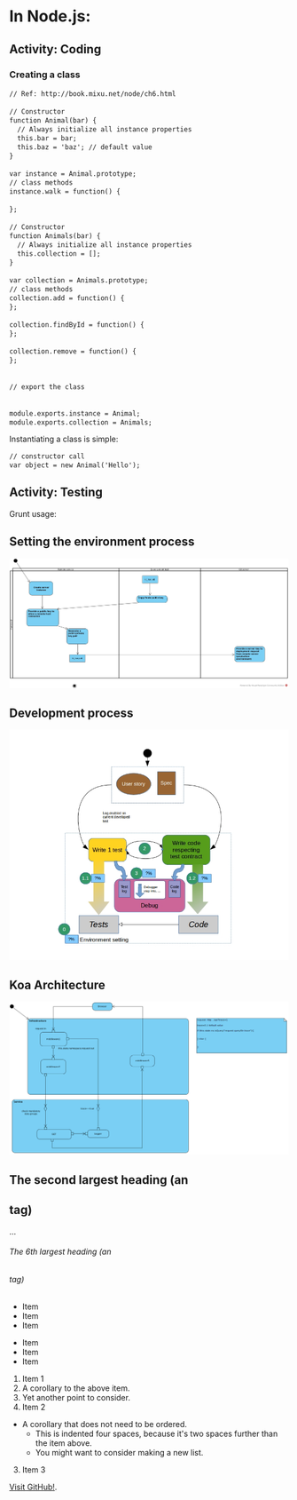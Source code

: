 # In Node.js:

## Activity: Coding

### Creating a class
```
// Ref: http://book.mixu.net/node/ch6.html

// Constructor
function Animal(bar) {
  // Always initialize all instance properties
  this.bar = bar;
  this.baz = 'baz'; // default value
}

var instance = Animal.prototype;
// class methods
instance.walk = function() {

};

// Constructor
function Animals(bar) {
  // Always initialize all instance properties
  this.collection = [];
}

var collection = Animals.prototype;
// class methods
collection.add = function() {
};

collection.findById = function() {
};

collection.remove = function() {
};


// export the class


module.exports.instance = Animal;
module.exports.collection = Animals;
```

Instantiating a class is simple:

```
// constructor call
var object = new Animal('Hello');
```

## Activity: Testing

Grunt usage:
## Setting the environment process
![alt tag](https://github.com/a-lavoie/Dexto-coding-standards/blob/master/docs/img/AmazonUsingRemoteServer.jpg)

## Development process
![alt tag](https://github.com/a-lavoie/Dexto-coding-standards/blob/master/docs/img/DevProcess.jpg)

## Koa Architecture
![alt tag](https://github.com/a-lavoie/Dexto-coding-standards/blob/master/docs/img/Architecture.jpg)


## The second largest heading (an <h2> tag)
…
###### The 6th largest heading (an <h6> tag)


* Item
* Item
* Item

- Item
- Item
- Item

1. Item 1
  1. A corollary to the above item.
  2. Yet another point to consider.
2. Item 2
  * A corollary that does not need to be ordered.
    * This is indented four spaces, because it's two spaces further than the item above.
    * You might want to consider making a new list.
3. Item 3

 [Visit GitHub!](https://www.github.com).



